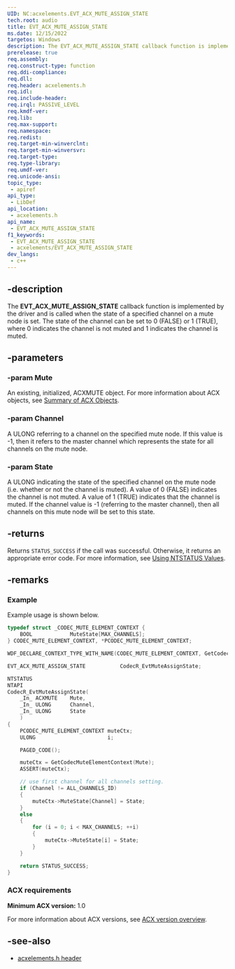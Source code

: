 ```yaml
---
UID: NC:acxelements.EVT_ACX_MUTE_ASSIGN_STATE
tech.root: audio
title: EVT_ACX_MUTE_ASSIGN_STATE
ms.date: 12/15/2022
targetos: Windows
description: The EVT_ACX_MUTE_ASSIGN_STATE callback function is implemented by the driver and is called when the state of a specified channel on a mute node is set.
prerelease: true
req.assembly: 
req.construct-type: function
req.ddi-compliance: 
req.dll: 
req.header: acxelements.h
req.idl: 
req.include-header: 
req.irql: PASSIVE_LEVEL
req.kmdf-ver: 
req.lib: 
req.max-support: 
req.namespace: 
req.redist: 
req.target-min-winverclnt: 
req.target-min-winversvr: 
req.target-type: 
req.type-library: 
req.umdf-ver: 
req.unicode-ansi: 
topic_type:
 - apiref
api_type:
 - LibDef
api_location:
 - acxelements.h
api_name:
 - EVT_ACX_MUTE_ASSIGN_STATE
f1_keywords:
 - EVT_ACX_MUTE_ASSIGN_STATE
 - acxelements/EVT_ACX_MUTE_ASSIGN_STATE
dev_langs:
 - c++
---
```


## -description

The **EVT_ACX_MUTE_ASSIGN_STATE** callback function is implemented by the driver and is called when the state of a specified channel on a mute node is set. The state of the channel can be set to 0 (FALSE) or 1 (TRUE), where 0 indicates the channel is not muted and 1 indicates the channel is muted.

## -parameters

### -param Mute

An existing, initialized, ACXMUTE object. For more information about ACX objects, see [Summary of ACX Objects](/windows-hardware/drivers/audio/acx-summary-of-objects).

### -param Channel

A ULONG referring to a channel on the specified mute node. If this value is -1, then it refers to the master channel which represents the state for all channels on the mute node.

### -param State

A ULONG indicating the state of the specified channel on the mute node (i.e. whether or not the channel is muted). A value of 0 (FALSE) indicates the channel is not muted. A value of 1 (TRUE) indicates that the channel is muted. If the channel value is -1 (referring to the master channel), then all channels on this mute node will be set to this state.

## -returns

Returns `STATUS_SUCCESS` if the call was successful. Otherwise, it returns an appropriate error code. For more information, see [Using NTSTATUS Values](/windows-hardware/drivers/kernel/using-ntstatus-values).

## -remarks

### Example

Example usage is shown below.

```cpp
typedef struct _CODEC_MUTE_ELEMENT_CONTEXT {
    BOOL            MuteState[MAX_CHANNELS];
} CODEC_MUTE_ELEMENT_CONTEXT, *PCODEC_MUTE_ELEMENT_CONTEXT;

WDF_DECLARE_CONTEXT_TYPE_WITH_NAME(CODEC_MUTE_ELEMENT_CONTEXT, GetCodecMuteElementContext)

EVT_ACX_MUTE_ASSIGN_STATE           CodecR_EvtMuteAssignState;

NTSTATUS
NTAPI
CodecR_EvtMuteAssignState(
    _In_ ACXMUTE    Mute,
    _In_ ULONG      Channel,
    _In_ ULONG      State
    )
{
    PCODEC_MUTE_ELEMENT_CONTEXT muteCtx;
    ULONG                       i;

    PAGED_CODE();

    muteCtx = GetCodecMuteElementContext(Mute);
    ASSERT(muteCtx);

    // use first channel for all channels setting.
    if (Channel != ALL_CHANNELS_ID)
    {
        muteCtx->MuteState[Channel] = State;
    }
    else
    {
        for (i = 0; i < MAX_CHANNELS; ++i)
        {
            muteCtx->MuteState[i] = State;
        }
    }

    return STATUS_SUCCESS;
}
```

### ACX requirements

**Minimum ACX version:** 1.0

For more information about ACX versions, see [ACX version overview](/windows-hardware/drivers/audio/acx-version-overview).

## -see-also

- [acxelements.h header](index.md)
